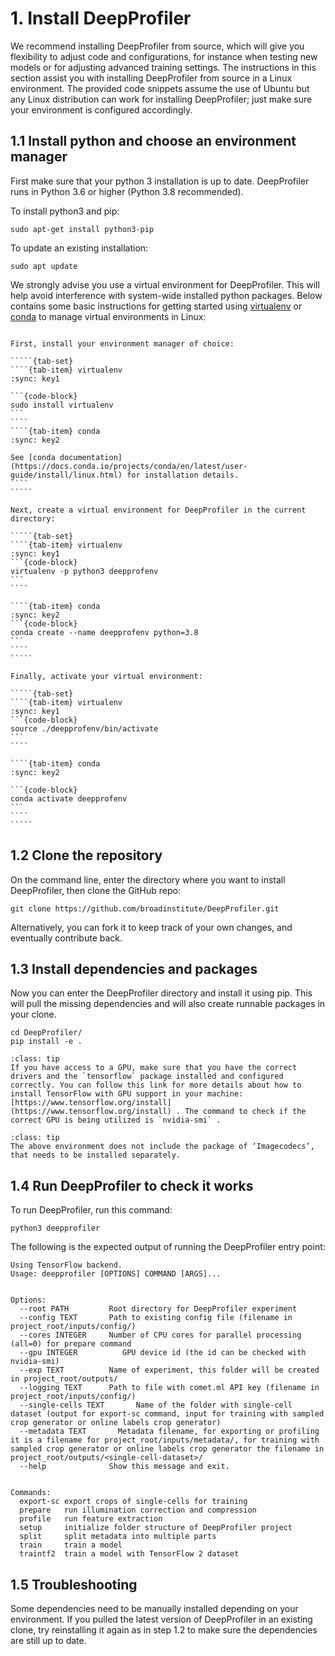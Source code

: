 # 1. Install DeepProfiler

We recommend installing DeepProfiler from source, which will give you flexibility to adjust code and configurations, for instance when testing new models or for adjusting advanced training settings. The instructions in this section assist you with installing DeepProfiler from source in a Linux environment. The provided code snippets assume the use of Ubuntu but any Linux distribution can work for installing DeepProfiler; just make sure your environment is configured accordingly.

## **1.1 Install python and choose an environment manager**

First make sure that your python 3 installation is up to date. DeepProfiler runs in Python 3.6 or higher (Python 3.8 recommended).

To install python3 and pip:
```{code-block}
sudo apt-get install python3-pip
```

To update an existing installation:
```{code-block}
sudo apt update
```

We strongly advise you use a virtual environment for DeepProfiler. This will help avoid interference with system-wide installed python packages. Below contains some basic instructions for getting started using [virtualenv](https://pypi.org/project/virtualenv/) or [conda](https://docs.conda.io/projects/conda/en/latest/user-guide/install/linux.html) to manage virtual environments in Linux:

``````{dropdown} **Virtual environment quickstart instructions**

First, install your environment manager of choice:

`````{tab-set}
````{tab-item} virtualenv
:sync: key1

```{code-block}
sudo install virtualenv
```
````
````{tab-item} conda
:sync: key2

See [conda documentation](https://docs.conda.io/projects/conda/en/latest/user-guide/install/linux.html) for installation details.
````
`````

Next, create a virtual environment for DeepProfiler in the current directory:

`````{tab-set}
````{tab-item} virtualenv
:sync: key1
```{code-block}
virtualenv -p python3 deepprofenv
```
````

````{tab-item} conda
:sync: key2
```{code-block}
conda create --name deepprofenv python=3.8 
```
````
`````

Finally, activate your virtual environment: 

`````{tab-set}
````{tab-item} virtualenv
:sync: key1
```{code-block}
source ./deepprofenv/bin/activate
```
````

````{tab-item} conda
:sync: key2

```{code-block}
conda activate deepprofenv
```
````
`````
``````


## **1.2 Clone the repository**

On the command line, enter the directory where you want to install DeepProfiler, then clone the GitHub repo:

```
git clone https://github.com/broadinstitute/DeepProfiler.git
```
Alternatively, you can fork it to keep track of your own changes, and eventually contribute back.


## **1.3 Install dependencies and packages**

Now you can enter the DeepProfiler directory and install it using pip. This will pull the missing dependencies and will also create runnable packages in your clone.
```
cd DeepProfiler/
pip install -e .
```

```{admonition} Note
:class: tip
If you have access to a GPU, make sure that you have the correct drivers and the `tensorflow` package installed and configured correctly. You can follow this link for more details about how to install TensorFlow with GPU support in your machine: [https://www.tensorflow.org/install](https://www.tensorflow.org/install) . The command to check if the correct GPU is being utilized is `nvidia-smi` .
```

```{admonition} Note
:class: tip
The above environment does not include the package of ‘Imagecodecs’, that needs to be installed separately.
```

## **1.4 Run DeepProfiler to check it works**

To run DeepProfiler, run this command: 
```
python3 deepprofiler
```
The following is the expected output of running the DeepProfiler entry point:

```
Using TensorFlow backend.
Usage: deepprofiler [OPTIONS] COMMAND [ARGS]...


Options:
  --root PATH         Root directory for DeepProfiler experiment
  --config TEXT       Path to existing config file (filename in project_root/inputs/config/)
  --cores INTEGER     Number of CPU cores for parallel processing (all=0) for prepare command
  --gpu INTEGER          GPU device id (the id can be checked with nvidia-smi)
  --exp TEXT          Name of experiment, this folder will be created in project_root/outputs/
  --logging TEXT      Path to file with comet.ml API key (filename in project_root/inputs/config/)
  --single-cells TEXT       Name of the folder with single-cell dataset (output for export-sc command, input for training with sampled crop generator or online labels crop generator)
  --metadata TEXT	    Metadata filename, for exporting or profiling it is a filename for project_root/inputs/metadata/, for training with sampled crop generator or online labels crop generator the filename in project_root/outputs/<single-cell-dataset>/
  --help              Show this message and exit.


Commands:
  export-sc export crops of single-cells for training
  prepare   run illumination correction and compression
  profile   run feature extraction
  setup     initialize folder structure of DeepProfiler project
  split     split metadata into multiple parts
  train     train a model
  traintf2  train a model with TensorFlow 2 dataset
```

## **1.5 Troubleshooting**

Some dependencies need to be manually installed depending on your environment. If you pulled the latest version of DeepProfiler in an existing clone, try reinstalling it again as in step 1.2 to make sure the dependencies are still up to date.

